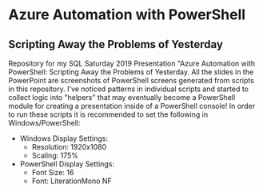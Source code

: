 
# Azure Automation with PowerShell

## Scripting Away the Problems of Yesterday

Repository for my SQL Saturday 2019 Presentation "Azure Automation with PowerShell: Scripting Away the Problems of Yesterday. All the slides in the PowerPoint are screenshots of PowerShell screens generated from scripts in this repository. I've noticed patterns in individual scripts and started to collect logic into "helpers" that may eventually become a PowerShell module for creating a presentation inside of a PowerShell console! In order to run these scripts it is recommended to set the following in Windows/PowerShell:

- Windows Display Settings:
    - Resolution: 1920x1080
    - Scaling: 175%
- PowerShell Display Settings:
    - Font Size: 16
    - Font: LiterationMono NF
